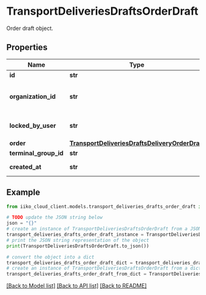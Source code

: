 # TransportDeliveriesDraftsOrderDraft

Order draft object.

## Properties

Name | Type | Description | Notes
------------ | ------------- | ------------- | -------------
**id** | **str** | Order ID. | 
**organization_id** | **str** | Organization ID.                Can be obtained by &#x60;/api/1/organizations&#x60; operation. | 
**locked_by_user** | **str** | ID of the employee, who is editing this draft. | [optional] 
**order** | [**TransportDeliveriesDraftsDeliveryOrderDraft**](TransportDeliveriesDraftsDeliveryOrderDraft.md) | Order. | 
**terminal_group_id** | **str** | Terminal group ID. | [optional] 
**created_at** | **str** | Draft creation time (UTC). | 

## Example

```python
from iiko_cloud_client.models.transport_deliveries_drafts_order_draft import TransportDeliveriesDraftsOrderDraft

# TODO update the JSON string below
json = "{}"
# create an instance of TransportDeliveriesDraftsOrderDraft from a JSON string
transport_deliveries_drafts_order_draft_instance = TransportDeliveriesDraftsOrderDraft.from_json(json)
# print the JSON string representation of the object
print(TransportDeliveriesDraftsOrderDraft.to_json())

# convert the object into a dict
transport_deliveries_drafts_order_draft_dict = transport_deliveries_drafts_order_draft_instance.to_dict()
# create an instance of TransportDeliveriesDraftsOrderDraft from a dict
transport_deliveries_drafts_order_draft_from_dict = TransportDeliveriesDraftsOrderDraft.from_dict(transport_deliveries_drafts_order_draft_dict)
```
[[Back to Model list]](../README.md#documentation-for-models) [[Back to API list]](../README.md#documentation-for-api-endpoints) [[Back to README]](../README.md)


